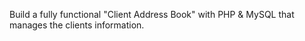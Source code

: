  Build a fully functional "Client Address Book" with PHP & MySQL that manages the clients information.

